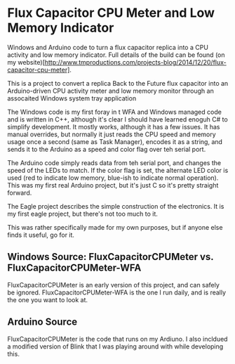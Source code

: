 # Flux Capacitor CPU Meter and Low Memory Indicator
Windows and Arduino code to turn a flux capacitor replica into a CPU activity and low memory indicator.  Full details of the build can be found (on my website)[http://www.tmproductions.com/projects-blog/2014/12/20/flux-capacitor-cpu-meter].

This is a project to convert a replica Back to the Future flux capacitor into an Arduino-driven CPU activity meter and low memory monitor through an assocaited Windows system tray application

The Windows code is my first foray in t WFA and Windows managed code and is written in C++, although it's clear I should have learned enoguh C# to simplify development.  It mostly works, although it has a few issues.  It has manual overrides, but normally it just reads the CPU speed and memory usage once a second (same as Task Manager), encodes it as a string, and sends it to the Arduino as a speed and color flag over teh serial port.

The Arduino code simply reads data from teh serial port, and changes the speed of the LEDs to match.  If the color flag is set, the alternate LED color is used (red to indicate low memory, blue-ish to indicate normal operation).  This was my first real Arduino project, but it's just C so it's pretty straight forward.

The Eagle project describes the simple construction of the electronics.  It is my first eagle project, but there's not too much to it.

This was rather specifically made for my own purposes, but if anyone else finds it useful, go for it.

## Windows Source: FluxCapacitorCPUMeter vs. FluxCapacitorCPUMeter-WFA
FluxCapacitorCPUMeter is an early version of this project, and can safely be ignored.  FluxCapacitorCPUMeter-WFA is the one I run daily, and is really the one you want to look at.

## Arduino Source
FluxCapacitorCPUMeter is the code that runs on my Ardiuno.  I also incldued a modified version of Blink that I was playing around with while developing this.
